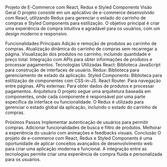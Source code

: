 Projeto de E-Commerce com React, Redux e Styled Components
Visão Geral
O projeto consiste em um aplicativo de e-commerce desenvolvido com React, utilizando Redux para gerenciar o estado do carrinho de compras e Styled Components para estilização. O objetivo principal é criar uma experiência de compra intuitiva e agradável para os usuários, com um design moderno e responsivo.

Funcionalidades Principais
Adição e remoção de produtos ao carrinho de compras.
Atualização dinâmica do carrinho de compras sem recarregar a página.
Visualização dos produtos no carrinho, incluindo quantidade e preço total.
Integração com APIs para obter informações de produtos e processar pagamentos.
Tecnologias Utilizadas
React: Biblioteca JavaScript para construção de interfaces de usuário.
Redux: Biblioteca para gerenciamento de estado da aplicação.
Styled Components: Biblioteca para estilização de componentes com CSS-in-JS.
React Router: Para navegação entre páginas.
APIs externas: Para obter dados de produtos e processar pagamentos.
Arquitetura
O projeto segue uma arquitetura baseada em componentes, onde cada componente é responsável por uma parte específica da interface ou funcionalidade. O Redux é utilizado para gerenciar o estado global da aplicação, incluindo o estado do carrinho de compras.

Próximos Passos
Implementar autenticação de usuários para permitir compras.
Adicionar funcionalidades de busca e filtro de produtos.
Melhorar a experiência do usuário com animações e feedbacks visuais.
Conclusão
O projeto de e-commerce com React, Redux e Styled Components é uma oportunidade de aplicar conceitos avançados de desenvolvimento web para criar uma aplicação moderna e funcional. A integração entre as tecnologias permite criar uma experiência de compra fluida e personalizada para os usuários.